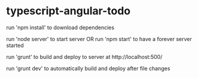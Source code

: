 # typescript-angular-todo
run 'npm install' to download dependencies

run 'node server' to start server
OR
run 'npm start' to have a forever server started

run 'grunt' to build and deploy to server at http://localhost:500/

run 'grunt dev' to automatically build and deploy after file changes 
